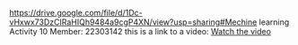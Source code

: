 https://drive.google.com/file/d/1Dc-vHxwx73DzCIRaHIQh9484a9cgP4XN/view?usp=sharing#Mechine learning Activity 10
Member: 22303142
this is a link to a video:
[Watch the video](https://drive.google.com/file/d/1Dc-vHxwx73DzCIRaHIQh9484a9cgP4XN/view?usp=sharing)
